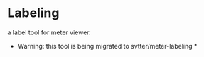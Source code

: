 # Labeling

a label tool for meter viewer.

* Warning: this tool is being migrated to svtter/meter-labeling * 
